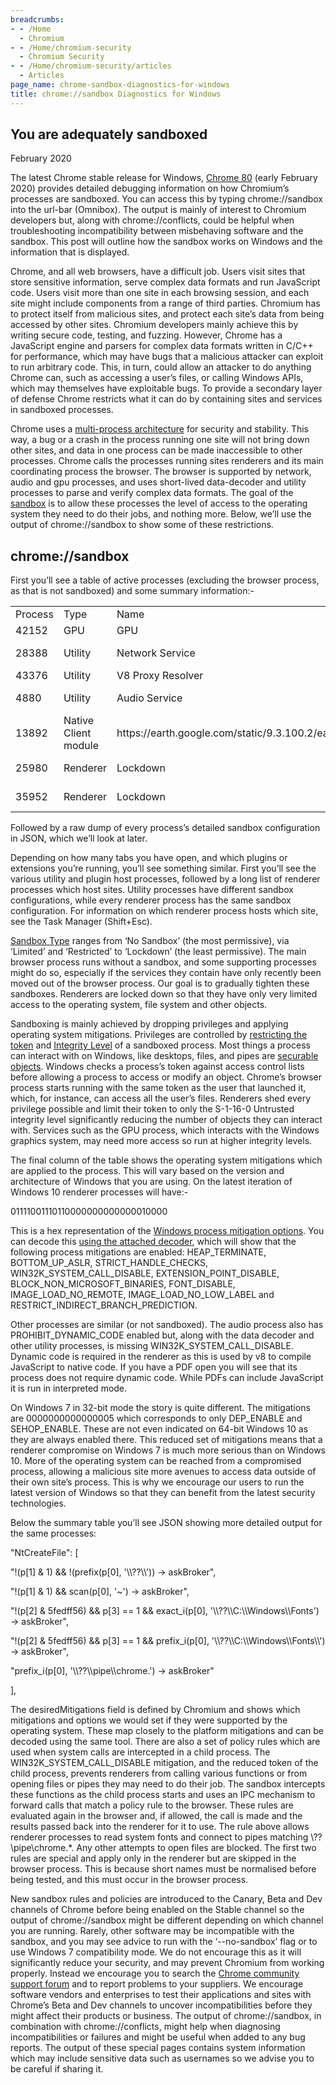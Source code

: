 ```yaml
---
breadcrumbs:
- - /Home
  - Chromium
- - /Home/chromium-security
  - Chromium Security
- - /Home/chromium-security/articles
  - Articles
page_name: chrome-sandbox-diagnostics-for-windows
title: chrome://sandbox Diagnostics for Windows
---
```


## You are adequately sandboxed

February 2020

The latest Chrome stable release for Windows, [Chrome
80](https://chromereleases.googleblog.com/2020/02/stable-channel-update-for-desktop.html)
(early February 2020) provides detailed debugging information on how Chromium’s
processes are sandboxed. You can access this by typing chrome://sandbox into the
url-bar (Omnibox). The output is mainly of interest to Chromium developers but,
along with chrome://conflicts, could be helpful when troubleshooting
incompatibility between misbehaving software and the sandbox. This post will
outline how the sandbox works on Windows and the information that is displayed.

Chrome, and all web browsers, have a difficult job. Users visit sites that store
sensitive information, serve complex data formats and run JavaScript code. Users
visit more than one site in each browsing session, and each site might include
components from a range of third parties. Chromium has to protect itself from
malicious sites, and protect each site’s data from being accessed by other
sites. Chromium developers mainly achieve this by writing secure code, testing,
and fuzzing. However, Chrome has a JavaScript engine and parsers for complex
data formats written in C/C++ for performance, which may have bugs that a
malicious attacker can exploit to run arbitrary code. This, in turn, could allow
an attacker to do anything Chrome can, such as accessing a user’s files, or
calling Windows APIs, which may themselves have exploitable bugs. To provide a
secondary layer of defense Chrome restricts what it can do by containing sites
and services in sandboxed processes.

Chrome uses a [multi-process
architecture](https://www.google.com/googlebooks/chrome/small_04.html) for
security and stability. This way, a bug or a crash in the process running one
site will not bring down other sites, and data in one process can be made
inaccessible to other processes. Chrome calls the processes running sites
renderers and its main coordinating process the browser. The browser is
supported by network, audio and gpu processes, and uses short-lived data-decoder
and utility processes to parse and verify complex data formats. The goal of the
[sandbox](https://chromium.googlesource.com/chromium/src/+/HEAD/docs/design/sandbox.md)
is to allow these processes the level of access to the operating system they
need to do their jobs, and nothing more. Below, we’ll use the output of
chrome://sandbox to show some of these restrictions.

## chrome://sandbox

First you’ll see a table of active processes (excluding the browser process, as
that is not sandboxed) and some summary information:-

<table>
<tr>
<td> Process </td>
<td> Type </td>
<td> Name</td>
<td> Sandbox</td>
<td> Integrity</td>
<td> Mitigations</td>
</tr>
<tr>
<td> 42152</td>
<td> GPU </td>
<td> GPU </td>
<td> Limited </td>
<td> S-1-16-4096 Low</td>
<td> 01111001010110000000000000010000</td>
</tr>
<tr>
<td> 28388</td>
<td> Utility</td>
<td> Network Service </td>
<td> Not Sandboxed </td>
</tr>
<tr>
<td> 43376</td>
<td> Utility</td>
<td> V8 Proxy Resolver </td>
<td> Lockdown </td>
<td> S-1-16-0 Untrusted</td>
<td> 01111001010110000000000000010000</td>
</tr>
<tr>
<td> 4880</td>
<td> Utility</td>
<td> Audio Service</td>
<td> Restricted Non Admin</td>
<td> S-1-16-4096 Low</td>
<td> 01111011010110000000000000010000</td>
</tr>
<tr>
<td> 13892</td>
<td> Native Client module</td>
<td> https://earth.google.com/static/9.3.100.2/earthnacl_pexe.nmf</td>
<td> Lockdown</td>
<td> S-1-16-0 Untrusted</td>
<td> 01111001010110000000000000010000</td>
</tr>
<tr>
<td> 25980</td>
<td> Renderer	</td>
<td> Lockdown</td>
<td> S-1-16-0 Untrusted</td>
<td> 01111001110110000000000000010000</td>
</tr>
<tr>
<td> 35952</td>
<td> Renderer	</td>
<td> Lockdown</td>
<td> S-1-16-0 Untrusted</td>
<td> 01111001110110000000000000010000</td>
</tr>
</table>

Followed by a raw dump of every process’s detailed sandbox configuration in
JSON, which we’ll look at later.

Depending on how many tabs you have open, and which plugins or extensions you’re
running, you’ll see something similar. First you’ll see the various utility and
plugin host processes, followed by a long list of renderer processes which host
sites. Utility processes have different sandbox configurations, while every
renderer process has the same sandbox configuration. For information on which
renderer process hosts which site, see the Task Manager (Shift+Esc).

[Sandbox
Type](https://chromium.googlesource.com/chromium/src/+/HEAD/docs/design/sandbox.md)
ranges from ‘No Sandbox’ (the most permissive), via ‘Limited’ and ‘Restricted’
to ‘Lockdown’ (the least permissive). The main browser process runs without a
sandbox, and some supporting processes might do so, especially if the services
they contain have only recently been moved out of the browser process. Our goal
is to gradually tighten these sandboxes. Renderers are locked down so that they
have only very limited access to the operating system, file system and other
objects.

Sandboxing is mainly achieved by dropping privileges and applying operating
system mitigations. Privileges are controlled by [restricting the
token](https://docs.microsoft.com/en-us/windows/win32/secauthz/restricted-tokens)
and [Integrity
Level](https://docs.microsoft.com/en-us/windows/win32/secauthz/mandatory-integrity-control)
of a sandboxed process. Most things a process can interact with on Windows, like
desktops, files, and pipes are [securable
objects](https://docs.microsoft.com/en-us/windows/win32/secauthz/securable-objects).
Windows checks a process’s token against access control lists before allowing a
process to access or modify an object. Chrome’s browser process starts running
with the same token as the user that launched it, which, for instance, can
access all the user’s files. Renderers shed every privilege possible and limit
their token to only the S-1-16-0 Untrusted integrity level significantly
reducing the number of objects they can interact with. Services such as the GPU
process, which interacts with the Windows graphics system, may need more access
so run at higher integrity levels.

The final column of the table shows the operating system mitigations which are
applied to the process. This will vary based on the version and architecture of
Windows that you are using. On the latest iteration of Windows 10 renderer
processes will have:-

01111001110110000000000000010000

This is a hex representation of the [Windows process mitigation
options](https://docs.microsoft.com/en-us/windows/win32/api/processthreadsapi/nf-processthreadsapi-getprocessmitigationpolicy).
You can decode this [using the attached
decoder](https://docs.google.com/a/chromium.org/viewer?a=v&pid=sites&srcid=Y2hyb21pdW0ub3JnfGRldnxneDo3MDg0MDMzODNjODgzMDMy),
which will show that the following process mitigations are enabled:
HEAP_TERMINATE, BOTTOM_UP_ASLR, STRICT_HANDLE_CHECKS,
WIN32K_SYSTEM_CALL_DISABLE, EXTENSION_POINT_DISABLE,
BLOCK_NON_MICROSOFT_BINARIES, FONT_DISABLE, IMAGE_LOAD_NO_REMOTE,
IMAGE_LOAD_NO_LOW_LABEL and RESTRICT_INDIRECT_BRANCH_PREDICTION.

Other processes are similar (or not sandboxed). The audio process also has
PROHIBIT_DYNAMIC_CODE enabled but, along with the data decoder and other utility
processes, is missing WIN32K_SYSTEM_CALL_DISABLE. Dynamic code is required in
the renderer as this is used by v8 to compile JavaScript to native code. If you
have a PDF open you will see that its process does not require dynamic code.
While PDFs can include JavaScript it is run in interpreted mode.

On Windows 7 in 32-bit mode the story is quite different. The mitigations are
0000000000000005 which corresponds to only DEP_ENABLE and SEHOP_ENABLE. These
are not even indicated on 64-bit Windows 10 as they are always enabled there.
This reduced set of mitigations means that a renderer compromise on Windows 7 is
much more serious than on Windows 10. More of the operating system can be
reached from a compromised process, allowing a malicious site more avenues to
access data outside of their own site’s process. This is why we encourage our
users to run the latest version of Windows so that they can benefit from the
latest security technologies.

Below the summary table you’ll see JSON showing more detailed output for the
same processes:

"NtCreateFile": \[

"!(p\[1\] & 1) && !(prefix(p\[0\], '\\\\??\\\\')) -&gt; askBroker",

"!(p\[1\] & 1) && scan(p\[0\], '~') -&gt; askBroker",

"!(p\[2\] & 5fedff56) && p\[3\] == 1 && exact_i(p\[0\],
'\\\\??\\\\C:\\\\Windows\\\\Fonts') -&gt; askBroker",

"!(p\[2\] & 5fedff56) && p\[3\] == 1 && prefix_i(p\[0\],
'\\\\??\\\\C:\\\\Windows\\\\Fonts\\\\') -&gt; askBroker",

"prefix_i(p\[0\], '\\\\??\\\\pipe\\\\chrome.') -&gt; askBroker"

\],

The desiredMitigations field is defined by Chromium and shows which mitigations
and options we would set if they were supported by the operating system. These
map closely to the platform mitigations and can be decoded using the same tool.
There are also a set of policy rules which are used when system calls are
intercepted in a child process. The WIN32K_SYSTEM_CALL_DISABLE mitigation, and
the reduced token of the child process, prevents renderers from calling various
functions or from opening files or pipes they may need to do their job. The
sandbox intercepts these functions as the child process starts and uses an IPC
mechanism to forward calls that match a policy rule to the browser. These rules
are evaluated again in the browser and, if allowed, the call is made and the
results passed back into the renderer for it to use. The rule above allows
renderer processes to read system fonts and connect to pipes matching
\\??\\pipe\\chrome.\*. Any other attempts to open files are blocked. The first
two rules are special and apply only in the renderer but are skipped in the
browser process. This is because short names must be normalised before being
tested, and this must occur in the browser process.

New sandbox rules and policies are introduced to the Canary, Beta and Dev
channels of Chrome before being enabled on the Stable channel so the output of
chrome://sandbox might be different depending on which channel you are running.
Rarely, other software may be incompatible with the sandbox, and you may see
advice to run with the ‘--no-sandbox’ flag or to use Windows 7 compatibility
mode. We do not encourage this as it will significantly reduce your security,
and may prevent Chromium from working properly. Instead we encourage you to
search the [Chrome community support
forum](https://support.google.com/chrome/community?hl=en) and to report problems
to your suppliers. We encourage software vendors and enterprises to test their
applications and sites with Chrome’s Beta and Dev channels to uncover
incompatibilities before they might affect their products or business. The
output of chrome://sandbox, in combination with chrome://conflicts, might help
when diagnosing incompatibilities or failures and might be useful when added to
any bug reports. The output of these special pages contains system information
which may include sensitive data such as usernames so we advise you to be
careful if sharing it.